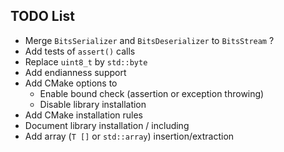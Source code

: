 ## TODO List
- Merge `BitsSerializer` and `BitsDeserializer` to `BitsStream` ?
- Add tests of `assert()` calls
- Replace `uint8_t` by `std::byte`
- Add endianness support
- Add CMake options to
  - Enable bound check (assertion or exception throwing)
  - Disable library installation
- Add CMake installation rules
- Document library installation / including
- Add array (`T []` or `std::array`) insertion/extraction